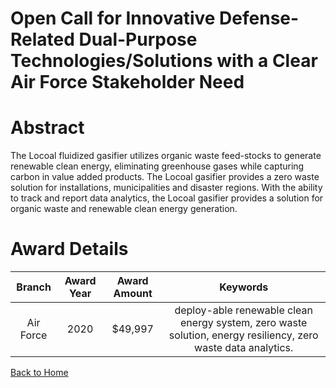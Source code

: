 
Open Call for Innovative Defense-Related Dual-Purpose Technologies/Solutions with a Clear Air Force Stakeholder Need
====================================================================================================================

# Abstract


The Locoal fluidized gasifier utilizes organic waste feed-stocks to generate renewable clean energy, eliminating greenhouse gases while capturing carbon in value added products. The Locoal gasifier provides a zero waste solution for installations, municipalities and disaster regions. With the ability to track and report data analytics, the Locoal gasifier provides a solution for organic waste and renewable clean energy generation.  

# Award Details

|Branch|Award Year|Award Amount|Keywords|
| :---: | :---: | :---: | :---: |
|Air Force|2020|$49,997|deploy-able renewable clean energy system, zero waste solution, energy resiliency, zero waste data analytics.|
  
  


[Back to Home](https://github.com/chrischow/dod_sbir_awards#1694)
